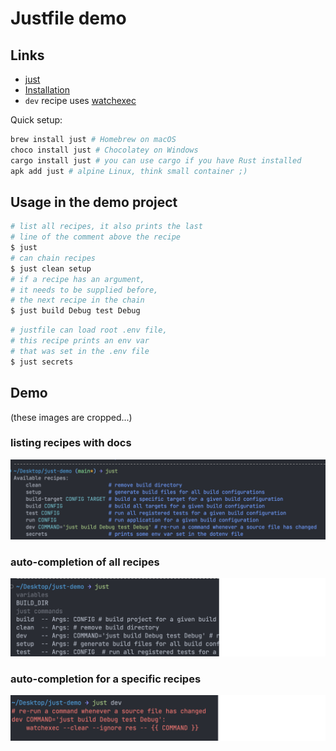 # Justfile demo

## Links

* [just](https://github.com/casey/just)
* [Installation](https://github.com/casey/just#installation)
* `dev` recipe uses [watchexec](https://watchexec.github.io)

Quick setup:

```bash
brew install just # Homebrew on macOS
choco install just # Chocolatey on Windows
cargo install just # you can use cargo if you have Rust installed
apk add just # alpine Linux, think small container ;)
```

## Usage in the demo project

```bash
# list all recipes, it also prints the last
# line of the comment above the recipe
$ just
# can chain recipes
$ just clean setup
# if a recipe has an argument,
# it needs to be supplied before,
# the next recipe in the chain
$ just build Debug test Debug
```

``` bash
# justfile can load root .env file,
# this recipe prints an env var
# that was set in the .env file
$ just secrets
```

## Demo

(these images are cropped...)

### listing recipes with docs

![LS](./res/list-recipes.png)

### auto-completion of all recipes

![AC1](./res/auto-completion.png)

### auto-completion for a specific recipes

![AC2](./res/auto-completion-of-recipe.png)
